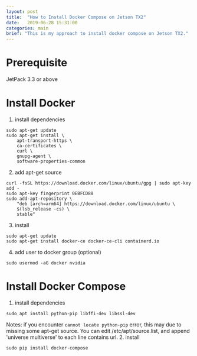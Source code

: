 ```yaml
---
layout: post
title:  "How to Install Docker Compose on Jetson TX2"
date:   2019-06-28 15:31:00
categories: main
brief: "This is my approach to install docker compose on Jetson TX2."
---
```


# Prerequisite
JetPack 3.3 or above
    
# Install Docker
1. install dependencies
```shell
sudo apt-get update
sudo apt-get install \
    apt-transport-https \
    ca-certificates \
    curl \
    gnupg-agent \
    software-properties-common
```
2. add apt-get source
```shell
curl -fsSL https://download.docker.com/linux/ubuntu/gpg | sudo apt-key add -
sudo apt-key fingerprint 0EBFCD88
sudo add-apt-repository \
    "deb [arch=arm64] https://download.docker.com/linux/ubuntu \
    $(lsb_release -cs) \
    stable"
```
3. install
```shell
sudo apt-get update
sudo apt-get install docker-ce docker-ce-cli containerd.io
```
4. add user to docker group (optional)
```shell
sudo usermod -aG docker nvidia
```
    
# Install Docker Compose
1. install dependencies
```shell
sudo apt install python-pip libffi-dev libssl-dev
```
Notes: if you encounter `cannot locate python-pip` error, this may due to missing some apt-get source. You can edit /etc/apt/source.list, and append 'universe multiverse' to each line contains url.
2. install
```shell
sudo pip install docker-compose
```


